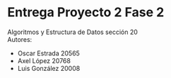 # Entrega Proyecto 2 Fase 2
Algoritmos y Estructura de Datos sección 20  
Autores:
- Oscar Estrada 20565
- Axel López 20768
- Luis González 20008